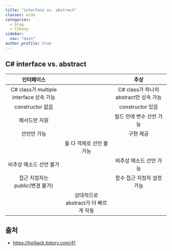 ```yaml
---
title: "interface vs. abstract"
classes: wide
categories: 
  - blog
  - CSharp
sidebar:
  nav: "main"
author_profile: true
---
```


## C# interface vs. abstract
  
|인터페이스| |추상|  
|:---:|:---:|:---:|  
|C# class가 multiple interface 상속 가능| |C# class가 하나의 abstract만 상속 가능|  
|constructor 없음| |constructor 있음|  
|메서드만 지원| |필드 안에 변수 선언 가능|  
|선언만 가능| |구현 제공|  
||둘 다 객체로 선언 불가능||  
|비추상 메소드 선언 불가| |비추상 메소드 선언 가능|  
|접근 지정자는 public(변경 불가)| |함수 접근 지정자 설정 가능|  
| |상대적으로 abstract가 더 빠르게 작동| |  

## 출처
* <https://holjjack.tistory.com/41>